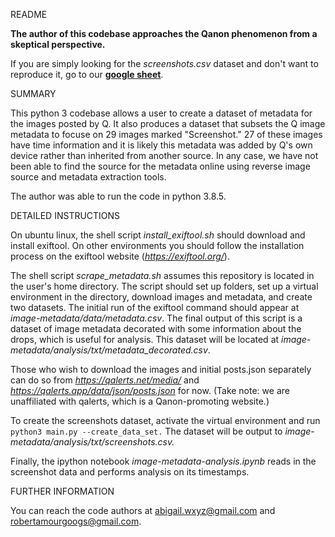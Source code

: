 README

**The author of this codebase approaches the Qanon phenomenon from a skeptical perspective.**  

If you are simply looking for the *screenshots.csv* dataset and don't want to reproduce it, go to our **[google sheet](https://docs.google.com/spreadsheets/d/1LeoQXElOCD6DJfttVtKhtuvBsTBUecjAT3T8rJnwT6M/edit#gid=1242347935)**.

SUMMARY 

This python 3 codebase allows a user to create a dataset of metadata for the images posted by Q. It also produces a dataset that subsets the Q image metadata to focuse on 29 images marked "Screenshot." 27 of these images have time information and it is likely this metadata was added by Q's own device rather than inherited from another source. In any case, we have not been able to find the source for the metadata online using reverse image source and metadata extraction tools.

The author was able to run the code in python 3.8.5.

DETAILED INSTRUCTIONS

On ubuntu linux, the shell script *install_exiftool.sh* should download and install exiftool.  On other environments you should follow the installation process on the exiftool website (*https://exiftool.org/*).

The shell script *scrape_metadata.sh* assumes this repository is located in the user's home directory.  The script should set up folders, set up a virtual environment in the directory, download images and metadata, and create two datasets.  The initial run of the exiftool command should appear at *image-metadata/data/metadata.csv*. The final output of this script is a dataset of image metadata decorated with some information about the drops, which is useful for analysis.  This dataset will be located at *image-metadata/analysis/txt/metadata_decorated.csv*.

Those who wish to download the images and initial posts.json separately can do so from *https://qalerts.net/media/*and *https://qalerts.app/data/json/posts.json* for now.  (Take note: we are unaffiliated with qalerts, which is a Qanon-promoting website.)

To create the screenshots dataset, activate the virtual environment and run `python3 main.py --create_data_set.` The dataset will be output to *image-metadata/analysis/txt/screenshots.csv.*

Finally, the ipython notebook *image-metadata-analysis.ipynb* reads in the screenshot data and performs analysis on its timestamps.

FURTHER INFORMATION

You can reach the code authors at abigail.wxyz@gmail.com and robertamourgoogs@gmail.com.
